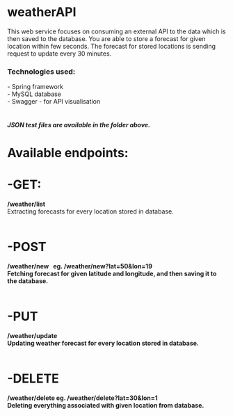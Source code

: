 # weatherAPI
This web service focuses on consuming an external API to the data which is then saved to the database. You are able to store a forecast for given location within few seconds. The forecast for stored locations is sending request to update every 30 minutes. 
<h3>Technologies used:</h3><p>
- Spring framework <br>
- MySQL database <br>
- Swagger - for API visualisation<br><br>
  
 <h5>JSON test files are available in the folder above.</h5>


# Available endpoints: 

# <b>-GET:</b><br>

<b>/weather/list</b><br> Extracting forecasts for every location stored in database.<br><br>
# <b>-POST<br>
<b>/weather/new   &nbsp;  eg. /weather/new?lat=50&lon=19 </b><br> Fetching forecast for given latitude and longitude, and then saving it to the database.<br><br>
# <b>-PUT</b><br>
<b>/weather/update</b><br> Updating weather forecast for every location stored in database.<br><br>
# <b>-DELETE</b><br>
<b>/weather/delete eg. /weather/delete?lat=30&lon=1</b> <br>Deleting everything associated with given location from database.<br>
